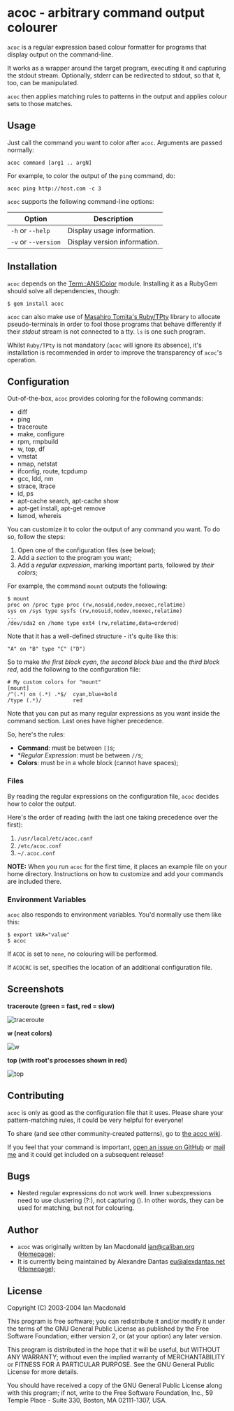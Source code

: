 # acoc - arbitrary command output colourer

`acoc` is a regular expression based colour formatter for programs
that display output on the command-line.

It works as a wrapper around the target program, executing it
and capturing the stdout stream. Optionally, stderr can
be redirected to stdout, so that it, too, can be manipulated.

`acoc` then applies matching rules to patterns in the output
and applies colour sets to those matches.

## Usage

Just call the command you want to color after `acoc`.
Arguments are passed normally:

    acoc command [arg1 .. argN]

For example, to color the output of the `ping` command, do:

    acoc ping http://host.com -c 3

`acoc` supports the following command-line options:

| Option              | Description |
| ------------------- | ----------- |
|`-h` or `--help`     | Display usage information.   |
| `-v` or `--version` | Display version information. |

## Installation

`acoc` depends on the [Term::ANSIColor][term] module. Installing it as a RubyGem
should solve all dependencies, though:

    $ gem install acoc

`acoc` can also make use of [Masahiro Tomita's Ruby/TPty][tpty] library to
allocate pseudo-terminals in order to fool those programs that behave
differently if their *stdout* stream is not connected to a tty.  `ls` is one
such program.

Whilst `Ruby/TPty` is not mandatory (`acoc` will ignore its absence),
it's installation is recommended in order to improve the
transparency of `acoc`'s operation.

## Configuration

Out-of-the-box, `acoc` provides coloring for the following commands:

* diff
* ping
* traceroute
* make, configure
* rpm, rmpbuild
* w, top, df
* vmstat
* nmap, netstat
* ifconfig, route, tcpdump
* gcc, ldd, nm
* strace, ltrace
* id, ps
* apt-cache search, apt-cache show
* apt-get install, apt-get remove
* lsmod, whereis

You can customize it to color the output of any command you want.
To do so, follow the steps:

1. Open one of the configuration files (see below);
2. Add a _section_ to the program you want;
3. Add a _regular expression_, marking important parts, followed by _their
   colors_;

For example, the command `mount` outputs the following:

    $ mount
	proc on /proc type proc (rw,nosuid,nodev,noexec,relatime)
	sys on /sys type sysfs (rw,nosuid,nodev,noexec,relatime)
	...
	/dev/sda2 on /home type ext4 (rw,relatime,data=ordered)

Note that it has a well-defined structure - it's quite like this:

    "A" on "B" type "C" ("D")

So to make _the first block cyan_, _the second block blue_ and the _third block
red_, add the following to the configuration file:

    # My custom colors for "mount"
    [mount]
    /^(.*) on (.*) .*$/  cyan,blue+bold
    /type (.*)/          red

Note that you can put as many regular expressions as you want
inside the command section. Last ones have higher precedence.

So, here's the rules:

* **Command**: must be between `[]`s;
* **Regular Expression*: must be between `//`s;
* **Colors**: must be in a whole block (cannot have spaces);

### Files

By reading the regular expressions on the configuration file,
`acoc` decides how to color the output.

Here's the order of reading (with the last one taking precedence over the
first):

1. `/usr/local/etc/acoc.conf`
2. `/etc/acoc.conf`
3. `~/.acoc.conf`

**NOTE:** When you run `acoc` for the first time, it places an
example file on your home directory. Instructions on how to
customize and add your commands are included there.

### Environment Variables

`acoc` also responds to environment variables. You'd normally
use them like this:

    $ export VAR="value"
    $ acoc

If `ACOC` is set to `none`, no colouring will be performed.

If `ACOCRC` is set, specifies the location of an additional
configuration file.

## Screenshots

**traceroute (green = fast, red = slow)**

![traceroute](http://caliban.org/images/traceroute.png)

**w (neat colors)**

![w](http://caliban.org/images/w.png)

**top (with root's processes shown in red)**

![top](http://caliban.org/images/top.png)

## Contributing

`acoc` is only as good as the configuration file that it uses. Please share your
pattern-matching rules, it could be very helpful for everyone!

To share (and see other community-created patterns), go to
[the acoc wiki][wiki].

If you feel that your command is important, [open an issue on GitHub][issues] or
[mail me](mailto:eu@alexdantas.net) and it could get included on a subsequent
release!

## Bugs

* Nested regular expressions do not work well.
  Inner subexpressions need to use clustering (?:),
  not capturing ().
  In other words, they can be used for matching,
  but not for colouring.

## Author

* `acoc` was originally written by Ian Macdonald <ian@caliban.org>
  ([Homepage][ian-home]);
* It is currently being maintained by Alexandre Dantas <eu@alexdantas.net>
  ([Homepage][kure-home]);

## License

 Copyright (C) 2003-2004 Ian Macdonald

This program is free software; you can redistribute it and/or modify
it under the terms of the GNU General Public License as published by
the Free Software Foundation; either version 2, or (at your option)
any later version.

This program is distributed in the hope that it will be useful,
but WITHOUT ANY WARRANTY; without even the implied warranty of
MERCHANTABILITY or FITNESS FOR A PARTICULAR PURPOSE.  See the
GNU General Public License for more details.

You should have received a copy of the GNU General Public License
along with this program; if not, write to the Free Software Foundation,
Inc., 59 Temple Place - Suite 330, Boston, MA 02111-1307, USA.

[ian-home]:  http://www.caliban.org/ruby/
[kure-home]: http://www.alexdantas.net/
[term]:      http://raa.ruby-lang.org/list.rhtml?name=ansicolor
[tpty]:      http://www.tmtm.org/ruby/tpty/
[github]:    https://github.com/alexdantas/acoc
[issues]:    https://github.com/alexdantas/acoc/issues
[wiki]:      https://github.com/alexdantas/acoc/wiki


